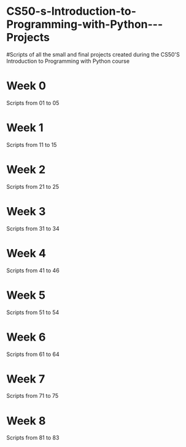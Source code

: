 # CS50-s-Introduction-to-Programming-with-Python---Projects
#Scripts of all the small and final projects created during the CS50'S Introduction to Programming with Python course

# Week 0
Scripts from 01 to 05

# Week 1
Scripts from 11 to 15

# Week 2
Scripts from 21 to 25

# Week 3
Scripts from 31 to 34

# Week 4
Scripts from 41 to 46

# Week 5
Scripts from 51 to 54

# Week 6
Scripts from 61 to 64

# Week 7
Scripts from 71 to 75

# Week 8
Scripts from 81 to 83
